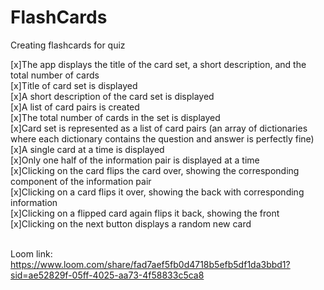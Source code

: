 # FlashCards
Creating flashcards for quiz


[x]The app displays the title of the card set, a short description, and the total number of cards <br />
[x]Title of card set is displayed<br />
[x]A short description of the card set is displayed<br />
[x]A list of card pairs is created<br />
[x]The total number of cards in the set is displayed<br />
[x]Card set is represented as a list of card pairs (an array of dictionaries where each dictionary contains the question and answer is perfectly fine)<br />
[x]A single card at a time is displayed<br />
[x]Only one half of the information pair is displayed at a time<br />
[x]Clicking on the card flips the card over, showing the corresponding component of the information pair<br />
[x]Clicking on a card flips it over, showing the back with corresponding information<br />
[x]Clicking on a flipped card again flips it back, showing the front<br />
[x]Clicking on the next button displays a random new card<br />
<br />

Loom link:
https://www.loom.com/share/fad7aef5fb0d4718b5efb5df1da3bbd1?sid=ae52829f-05ff-4025-aa73-4f58833c5ca8
